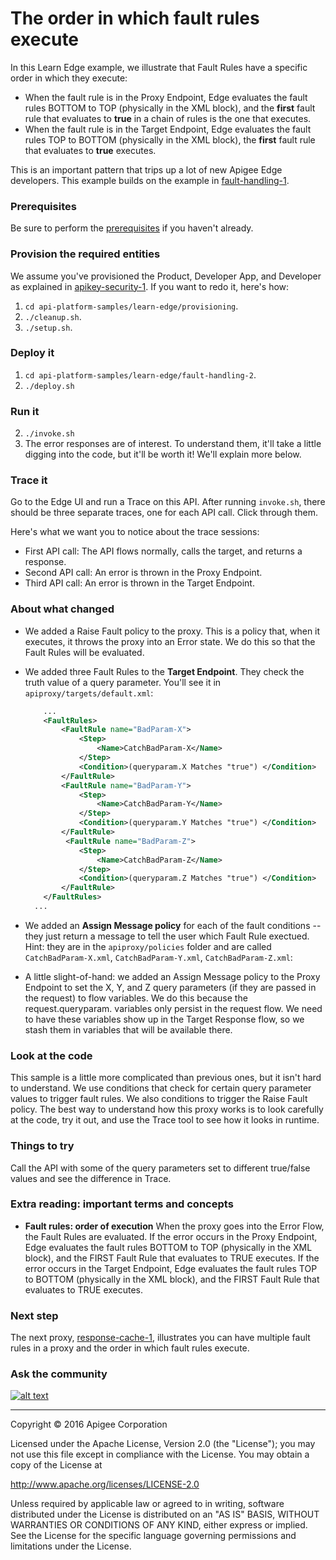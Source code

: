 # The order in which fault rules execute

In this Learn Edge example, we illustrate that Fault Rules have a specific order in which they execute:

* When the fault rule is in the Proxy Endpoint, Edge evaluates the fault rules BOTTOM to TOP (physically in the XML block), and the **first** fault rule that evaluates to **true** in a chain of rules is the one that executes. 
* When the fault rule is in the Target Endpoint, Edge evaluates the fault rules TOP to BOTTOM (physically in the XML block), the **first** fault rule that evaluates to **true** executes. 

This is an important pattern that trips up a lot of new Apigee Edge developers. This example builds on the example in [fault-handling-1](../fault-handling-1/README.md).

### Prerequisites

Be sure to perform the [prerequisites](https://github.com/apigee/api-platform-samples/tree/master/learn-edge#prerequisites) if you haven't already.

### Provision the required entities

We assume you've provisioned the Product, Developer App, and Developer as explained in [apikey-security-1](../apikey-security-1/README.md). If you want to redo it, here's how:

1. `cd api-platform-samples/learn-edge/provisioning`.
2. `./cleanup.sh`.
3. `./setup.sh`.

### Deploy it

1. `cd api-platform-samples/learn-edge/fault-handling-2`.
2. `./deploy.sh`

### Run it

2. `./invoke.sh`
4. The error responses are of interest. To understand them, it'll take a little digging into the code, but it'll be worth it! We'll explain more below. 

### Trace it

Go to the Edge UI and run a Trace on this API. After running `invoke.sh`, there should be three separate traces, one for each API call. Click through them. 

Here's what we want you to notice about the trace sessions:

* First API call: The API flows normally, calls the target, and returns a response. 
* Second API call: An error is thrown in the Proxy Endpoint. 
* Third API call: An error is thrown in the Target Endpoint. 

### About what changed

* We added a Raise Fault policy to the proxy. This is a policy that, when it executes, it throws the proxy into an Error state. We do this so that the Fault Rules will be evaluated. 

* We added three Fault Rules to the **Target Endpoint**. They check the truth value of a query parameter. You'll see it in `apiproxy/targets/default.xml`:

    ```xml
        ...
        <FaultRules>
            <FaultRule name="BadParam-X">
                <Step>
                    <Name>CatchBadParam-X</Name>
                </Step>
                <Condition>(queryparam.X Matches "true") </Condition>
            </FaultRule>
            <FaultRule name="BadParam-Y">
                <Step>
                    <Name>CatchBadParam-Y</Name>
                </Step>
                <Condition>(queryparam.Y Matches "true") </Condition>
            </FaultRule>
             <FaultRule name="BadParam-Z">
                <Step>
                    <Name>CatchBadParam-Z</Name>
                </Step>
                <Condition>(queryparam.Z Matches "true") </Condition>
            </FaultRule>
        </FaultRules>
      ...
    ```


* We added an **Assign Message policy** for each of the fault conditions -- they just return a message to tell the user which Fault Rule exectued. Hint: they are in the `apiproxy/policies` folder and are called `CatchBadParam-X.xml`, `CatchBadParam-Y.xml`, `CatchBadParam-Z.xml`:
 
* A little slight-of-hand: we added an Assign Message policy to the Proxy Endpoint to set the X, Y, and Z query parameters (if they are passed in the request) to flow variables. We do this because the request.queryparam.<paramname> variables only persist in the request flow. We need to have these variables show up in the Target Response flow, so we stash them in variables that will be available there.

### Look at the code

This sample is a little more complicated than previous ones, but it isn't hard to understand. We use conditions that check for certain query parameter values to trigger fault rules. We also conditions to trigger the Raise Fault policy. The best way to understand how this proxy works is to look carefully at the code, try it out, and use the Trace tool to see how it looks in runtime.

### Things to try

Call the API with some of the query parameters set to different true/false values and see the difference in Trace.

### Extra reading: important terms and concepts

* **Fault rules: order of execution** When the proxy goes into the Error Flow, the Fault Rules are evaluated. If the error occurs in the Proxy Endpoint, Edge evaluates the fault rules BOTTOM to TOP (physically in the XML block), and the FIRST Fault Rule that evaluates to TRUE executes. If the error occurs in the Target Endpoint, Edge evaluates the fault rules TOP to BOTTOM (physically in the XML block), and the FIRST Fault Rule that evaluates to TRUE executes. 


### Next step

The next proxy, [response-cache-1](../response-cache-1/README.md), illustrates you can have multiple fault rules in a proxy and the order in which fault rules execute.
   
### Ask the community

[![alt text](../../images/apigee-community.png "Apigee Community is a great place to ask questions and find answers about developing API proxies. ")](https://community.apigee.com?via=github)

---

Copyright © 2016 Apigee Corporation

Licensed under the Apache License, Version 2.0 (the "License"); you may not use
this file except in compliance with the License. You may obtain a copy
of the License at

http://www.apache.org/licenses/LICENSE-2.0

Unless required by applicable law or agreed to in writing, software
distributed under the License is distributed on an "AS IS" BASIS,
WITHOUT WARRANTIES OR CONDITIONS OF ANY KIND, either express or implied.
See the License for the specific language governing permissions and
limitations under the License.
